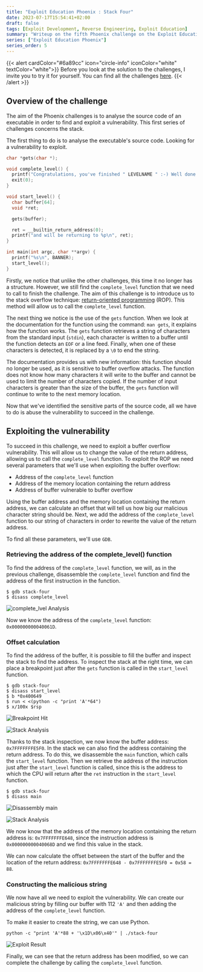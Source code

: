 ```yaml
---
title: "Exploit Education Phoenix : Stack Four"
date: 2023-07-17T15:54:41+02:00
draft: false
tags: [Exploit Development, Reverse Engineering, Exploit Education]
summary: "Writeup on the fifth Phoenix challenge on the Exploit Education website. In this article, we will solve the Stack-Four challenge."
series: ["Exploit Education Phoenix"]
series_order: 5
---
```


{{< alert cardColor="#6a89cc" icon="circle-info" iconColor="white" textColor="white">}}
Before you look at the solution to the challenges, I invite you to try it for yourself. You can find all the challenges [here](https://exploit.education/phoenix/).
{{< /alert >}}

## Overview of the challenge

The aim of the Phoenix challenges is to analyse the source code of an executable in order to find and exploit a vulnerability. This first series of challenges concerns the stack. 

The first thing to do is to analyse the executable's source code. Looking for a vulnerability to exploit.

```c
char *gets(char *);

void complete_level() {
  printf("Congratulations, you've finished " LEVELNAME " :-) Well done!\n");
  exit(0);
}

void start_level() {
  char buffer[64];
  void *ret;

  gets(buffer);

  ret = __builtin_return_address(0);
  printf("and will be returning to %p\n", ret);
}

int main(int argc, char **argv) {
  printf("%s\n", BANNER);
  start_level();
}
```

Firstly, we notice that unlike the other challenges, this time it no longer has a structure. However, we still find the `complete_level` function that we need to call to finish the challenge. The aim of this challenge is to introduce us to the stack overflow technique: [return-oriented programming](https://en.wikipedia.org/wiki/Return-oriented_programming) (ROP). This method will allow us to call the `complete_level` function.

The next thing we notice is the use of the `gets` function. When we look at the documentation for the function using the command: `man gets`, it explains how the function works. The `gets` function retrieves a string of characters from the standard input (`stdin`), each character is written to a buffer until the function detects an `EOF` or a line feed. Finally, when one of these characters is detected, it is replaced by a `\0` to end the string.

The documentation provides us with new information: this function should no longer be used, as it is sensitive to buffer overflow attacks. The function does not know how many characters it will write to the buffer and cannot be used to limit the number of characters copied. If the number of input characters is greater than the size of the buffer, the `gets` function will continue to write to the next memory location.

Now that we've identified the sensitive parts of the source code, all we have to do is abuse the vulnerability to succeed in the challenge.

## Exploiting the vulnerability

To succeed in this challenge, we need to exploit a buffer overflow vulnerability. This will allow us to change the value of the return address, allowing us to call the `complete_level` function. To exploit the ROP we need several parameters that we'll use when exploiting the buffer overflow:

* Address of the `complete_level` function 
* Address of the memory location containing the return address
* Address of buffer vulnerable to buffer overflow

Using the buffer address and the memory location containing the return address, we can calculate an offset that will tell us how big our malicious character string should be. Next, we add the address of the `complete_level` function to our string of characters in order to rewrite the value of the return address.

To find all these parameters, we'll use `GDB`.

### Retrieving the address of the complete_level() function

To find the address of the `complete_level` function, we will, as in the previous challenge, disassemble the `complete_level` function and find the address of the first instruction in the function.

```console
$ gdb stack-four
$ disass complete_level
```

![complete_lvel Analysis](https://github.com/adamhlt/adamhlt.github.io/assets/48086737/1eb310b5-c34e-4588-a2d2-f8761086151f "Analysis of the `complete_level` function.")


Now we know the address of the `complete_level` function: `0x000000000040061D`.

### Offset calculation

To find the address of the buffer, it is possible to fill the buffer and inspect the stack to find the address. To inspect the stack at the right time, we can place a breakpoint just after the `gets` function is called in the `start_level` function.

```console
$ gdb stack-four
$ disass start_level
$ b *0x400649
$ run < <(python -c "print 'A'*64")
$ x/100x $rsp
```

![Breakpoint Hit](https://github.com/adamhlt/adamhlt.github.io/assets/48086737/9df5b1ef-c70b-457f-bda5-2b4cd95f56d9 "Breakpoint hit to see the stack.")

![Stack Analysis](https://github.com/adamhlt/adamhlt.github.io/assets/48086737/9f9b6f85-dcbe-4636-8126-de7a45625ffd "Analysis of the stack")

Thanks to the stack inspection, we now know the buffer address: `0x7FFFFFFFE5F0`. In the stack we can also find the address containing the return address. To do this, we disassemble the `main` function, which calls the `start_level` function. Then we retrieve the address of the instruction just after the `start_level` function is called, since this is the address to which the CPU will return after the `ret` instruction in the `start_level` function.

```console
$ gdb stack-four
$ disass main
```

![Disassembly main](https://github.com/adamhlt/adamhlt.github.io/assets/48086737/b7689270-caed-4757-bf0c-63039d6c24ac "Disassembly of the `main` function")

![Stack Analysis](https://github.com/adamhlt/adamhlt.github.io/assets/48086737/8a7d48a0-acff-4fe1-aeac-f323949c0919 "Analysis of the stack")

We now know that the address of the memory location containing the return address is: `0x7FFFFFFFE648`, since the instruction address is `0x000000000040068D` and we find this value in the stack.

We can now calculate the offset between the start of the buffer and the location of the return address: `0x7FFFFFFFE648 - 0x7FFFFFFFE5F0 = 0x58 = 88`.

### Constructing the malicious string

We now have all we need to exploit the vulnerability. We can create our malicious string by filling our buffer with 112 `'A'` and then adding the address of the `complete_level` function.

To make it easier to create the string, we can use Python.

```console
python -c "print 'A'*88 + '\x1D\x06\x40'" | ./stack-four
```

![Exploit Result](https://github.com/adamhlt/adamhlt.github.io/assets/48086737/be6639d3-97ed-46d9-ac7c-516b50988c88 "Result of exploiting the vulnerability.")


Finally, we can see that the return address has been modified, so we can complete the challenge by calling the `complete_level` function.
